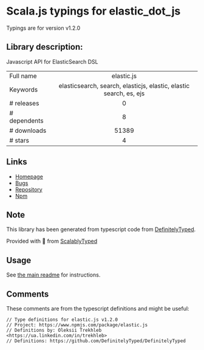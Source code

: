 
# Scala.js typings for elastic_dot_js

Typings are for version v1.2.0

## Library description:
Javascript API for ElasticSearch DSL

|                    |                 |
| ------------------ | :-------------: |
| Full name          | elastic.js |
| Keywords           | elasticsearch, search, elasticjs, elastic, elastic search, es, ejs |
| # releases         | 0 |
| # dependents       | 8 |
| # downloads        | 51389 |
| # stars            | 4 |

## Links
- [Homepage](https://github.com/fullscale/elastic.js)
- [Bugs](https://github.com/fullscale/elastic.js/issues)
- [Repository](https://github.com/fullscale/elastic.js)
- [Npm](https://www.npmjs.com/package/elastic.js)
    


## Note
This library has been generated from typescript code from [DefinitelyTyped](https://definitelytyped.org).

Provided with :purple_heart: from [ScalablyTyped](https://github.com/oyvindberg/ScalablyTyped)

## Usage
See [the main readme](../../readme.md) for instructions.

## Comments

These comments are from the typescript definitions and might be useful:
```
// Type definitions for elastic.js v1.2.0
// Project: https://www.npmjs.com/package/elastic.js
// Definitions by: Oleksii Trekhleb <https://ua.linkedin.com/in/trekhleb>
// Definitions: https://github.com/DefinitelyTyped/DefinitelyTyped

```

